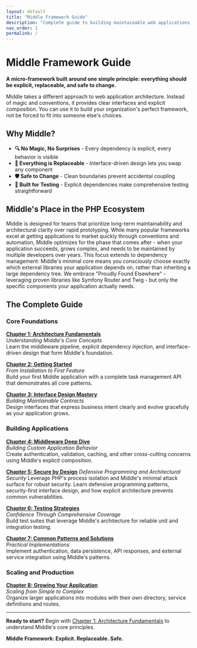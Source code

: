 ```yaml
---
layout: default
title: "Middle Framework Guide"
description: "Complete guide to building maintainable web applications with explicit architecture"
nav_order: 1
permalink: /
---
```


# Middle Framework Guide

**A micro-framework built around one simple principle: everything should be explicit, replaceable, and safe to change.**

Middle takes a different approach to web application architecture. Instead of magic and conventions, it provides clear interfaces and explicit composition. You can use it to build your organization's perfect framework, not be forced to fit into someone else's choices.

## Why Middle?

- **🔍 No Magic, No Surprises** - Every dependency is explicit, every behavior is visible
- **🔧 Everything is Replaceable** - Interface-driven design lets you swap any component
- **🛡️ Safe to Change** - Clean boundaries prevent accidental coupling
- **🧪 Built for Testing** - Explicit dependencies make comprehensive testing straightforward

## Middle's Place in the PHP Ecosystem

Middle is designed for teams that prioritize long-term maintainability and architectural clarity over rapid prototyping. While many popular frameworks excel at getting applications to market quickly through conventions and automation, Middle optimizes for the phase that comes after - when your application succeeds, grows complex, and needs to be maintained by multiple developers over years. This focus extends to dependency management: Middle's minimal core means you consciously choose exactly which external libraries your application depends on, rather than inheriting a large dependency tree. We embrace "Proudly Found Elsewhere" - leveraging proven libraries like Symfony Router and Twig - but only the specific components your application actually needs.

## The Complete Guide

### Core Foundations
**[Chapter 1: Architecture Fundamentals](chapter1)**  
*Understanding Middle's Core Concepts*  
Learn the middleware pipeline, explicit dependency injection, and interface-driven design that form Middle's foundation.

**[Chapter 2: Getting Started](chapter2)**  
*From Installation to First Feature*  
Build your first Middle application with a complete task management API that demonstrates all core patterns.

**[Chapter 3: Interface Design Mastery](chapter3)**  
*Building Maintainable Contracts*  
Design interfaces that express business intent clearly and evolve gracefully as your application grows.

### Building Applications
**[Chapter 4: Middleware Deep Dive](chapter4)**  
*Building Custom Application Behavior*  
Create authentication, validation, caching, and other cross-cutting concerns using Middle's explicit composition.

**[Chapter 5: Secure by Design](chapter5)**
*Defensive Programming and Architectural Security*
Leverage PHP's process isolation and Middle's minimal attack surface for robust security. Learn defensive programming patterns, security-first interface design, and how explicit architecture prevents common vulnerabilities.

**[Chapter 6: Testing Strategies](chapter6)**  
*Confidence Through Comprehensive Coverage*  
Build test suites that leverage Middle's architecture for reliable unit and integration testing.

**[Chapter 7: Common Patterns and Solutions](chapter7)**  
*Practical Implementations*  
Implement authentication, data persistence, API responses, and external service integration using Middle's patterns.

### Scaling and Production
**[Chapter 8: Growing Your Application](chapter8)**  
*Scaling from Simple to Complex*  
Organize larger applications into modules with their own directory, service definitions and routes.

---

**Ready to start?** Begin with [Chapter 1: Architecture Fundamentals](chapter1) to understand Middle's core principles.

**Middle Framework: Explicit. Replaceable. Safe.**